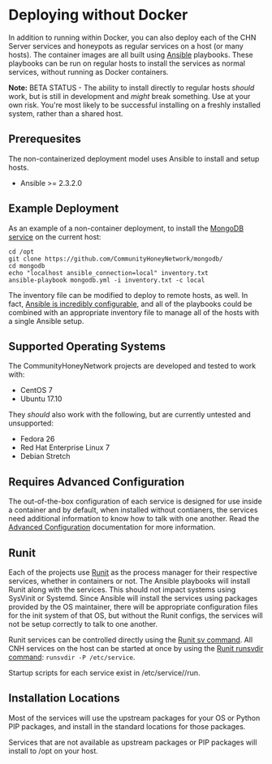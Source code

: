 Deploying without Docker
========================

In addition to running within Docker, you can also deploy each of the CHN Server services and honeypots as regular services on a host (or many hosts).  The container images are all built using [Ansible](https://www.ansible.com/) playbooks.  These playbooks can be run on regular hosts to install the services as normal services, without running as Docker containers.

**Note:** BETA STATUS - The ability to install directly to regular hosts _should_ work, but is still in development and _might_ break something.  Use at your own risk.  You're most likely to be successful installing on a freshly installed system, rather than a shared host.

## Prerequesites

The non-containerized deployment model uses Ansible to install and setup hosts.  
* Ansible >= 2.3.2.0

## Example Deployment

As an example of a non-container deployment, to install the [MongoDB service](https://github.com/CommunityHoneyNetwork/mongodb/) on the current host:

    cd /opt
    git clone https://github.com/CommunityHoneyNetwork/mongodb/
    cd mongodb
    echo "localhost ansible_connection=local" inventory.txt
    ansible-playbook mongodb.yml -i inventory.txt -c local

The inventory file can be modified to deploy to remote hosts, as well.  In fact, [Ansible is incredibly configurable](http://docs.ansible.com/ansible/latest/playbooks.html), and all of the playbooks could be combined with an appropriate inventory file to manage all of the hosts with a single Ansible setup.

## Supported Operating Systems

The CommunityHoneyNetwork projects are developed and tested to work with:

* CentOS 7
* Ubuntu 17.10

They *should* also work with the following, but are currently untested and unsupported:

* Fedora 26
* Red Hat Enterprise Linux 7
* Debian Stretch

## Requires Advanced Configuration

The out-of-the-box configuration of each service is designed for use inside a container and by default, when installed without contianers, the services need additional information to know how to talk with one another.  Read the [Advanced Configuration](config.md) documentation for more information.

## Runit

Each of the projects use [Runit](http://smarden.org/runit/) as the process manager for their respective services, whether in containers or not.  The Ansible playbooks will install Runit along with the services.  This should not impact systems using SysVinit or Systemd.  Since Ansible will install the services using packages provided by the OS maintainer, there will be appropriate configuration files for the init system of that OS, but without the Runit configs, the services will not be setup correctly to talk to one another.

Runit services can be controlled directly using the [Runit sv command](http://smarden.org/runit/sv.8.html).  All CNH services on the host can be started at once by using the [Runit runsvdir command](http://smarden.org/runit/runsvdir.8.html): `runsvdir -P /etc/service`.

Startup scripts for each service exist in /etc/service/<service name>/run.

## Installation Locations

Most of the services will use the upstream packages for your OS or Python PIP packages, and install in the standard locations for those packages.

Services that are not available as upstream packages or PIP packages will install to /opt on your host.
